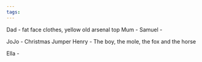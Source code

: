 ```yaml
---
tags:
---
```

Dad - fat face clothes, yellow old arsenal top
Mum -
Samuel -

JoJo - Christmas Jumper
Henry - The boy, the mole, the fox and the horse

Ella - 